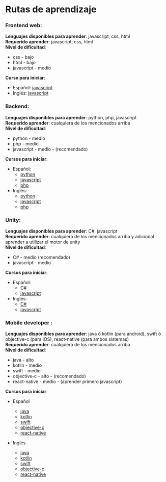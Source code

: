 # Rutas de aprendizaje

### Frontend web:
**Lenguajes disponibles para aprender**: javascript, css, html\
**Requerido aprender**: javascript, css, html\
**Nivel de dificultad**: 
- css - bajo
- html - bajo
- javascript - medio

**Curso para iniciar**: 
- Español:
	[javascript](https://www.youtube.com/watch?v=xnWtGNiG2lg&list=PLhSj3UTs2_yVC0iaCGf16glrrfXuiSd0G)
- Inglés:
	[javascript](https://www.youtube.com/watch?v=PkZNo7MFNFg)

	
### Backend:
**Lenguajes disponibles para aprender**: python, php, javascript\
**Requerido aprender**: cualquiera de los mencionados arriba\
**Nivel de dificultad**: 
- python - medio
- php - medio
- javascript - medio - (recomendado)

**Cursos para iniciar**:
- Español: 
    - [python](https://www.youtube.com/watch?v=G2FCfQj-9ig&list=PLU8oAlHdN5BlvPxziopYZRd55pdqFwkeS)
    - [javascript](https://www.youtube.com/watch?v=BhvLIzVL8_o)
    - [php](https://www.youtube.com/watch?v=UAW7tGAgew4)
- Inglés:
    - [python](https://www.youtube.com/watch?v=rfscVS0vtbw)
    - [javascript](https://www.youtube.com/watch?v=TlB_eWDSMt4)
    - [php](https://www.youtube.com/watch?v=OK_JCtrrv-c)

### Unity:
**Lenguajes disponibles para aprender**: C#, javascript\
**Requerido aprender**: cualquiera de los mencionados arriba y adicional aprender a utilizar el motor de unity\
**Nivel de dificultad**:
- C# - medio (recomendado)
- javascript - medio

**Cursos para iniciar**:
- Español:
    - [C#](https://www.youtube.com/watch?v=RMQKPIjcVP4&list=PLREdURb87ks31G-kvEoI0YBoUwJMfPkzg)
    - [javascript](https://www.youtube.com/watch?v=HerISCRGDyw)
- Inglés:
    - [C#](https://www.youtube.com/watch?v=tzq-DJeNIrU)
    - [javascript](https://www.youtube.com/watch?v=g5QFW12utdU&list=PLPo8WDlVf2Z15bjuUaxPPROSo6vLqSJOn)
		

### Mobile developer :
**Lenguajes disponibles para aprender**: java ó kotlin (para android), swift ó objective-c (para iOS), react-native (para ambos sistemas)\
**Requerido aprender**: cualquiera de los mencionados arriba\
**Nivel de dificultad**: 
- java - alto
- kotlin - medio
- swift - medio
- objective-c - alto - (recomendado)
- react-native - medio - (aprender primero javascript)

**Cursos para iniciar**:
- Español
    - [java](https://www.youtube.com/watch?v=tyx05coXixw&list=PLyvsggKtwbLX06iMtXnRGX5lyjiiMaT2y)
    - [kotlin](https://www.youtube.com/watch?v=ebQphhLpJG0)
    - [swift](https://www.youtube.com/watch?v=s23nf1LiStE)
    - [objective-c](https://www.youtube.com/watch?v=WoXGubKozBM&list=PLQpe1zyko1pifiJ-MDceoCbAvuq7rhjs7)
    - [react-native](https://www.youtube.com/watch?v=d8iNUMn_Wpc&list=PLqB3diFeF20Tjmnl8ASD4edh7r8-Qd5ep)
			
- Inglés
    - [java](https://www.youtube.com/watch?v=TWS4WAVqGN0&list=PL_c9BZzLwBRJLm0QETVj_XcN4jRsV4LkR)
    - [kotlin](https://www.youtube.com/watch?v=F9UC9DY-vIU)
    - [swift](https://www.youtube.com/watch?v=comQ1-x2a1Q)
    - [objective-c](https://www.youtube.com/watch?v=3wbLa0HonCA&list=PLMRqhzcHGw1YfS92iytSJCjt01FxPF9rr)
    - [react-native](https://www.youtube.com/watch?v=qSRrxpdMpVc)


